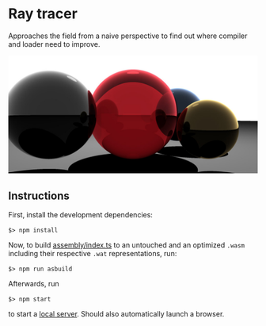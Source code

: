 Ray tracer
==========

Approaches the field from a naive perspective to find out where compiler and loader need to improve.

<img src="./preview.jpg" />

Instructions
------------

First, install the development dependencies:

```
$> npm install
```

Now, to build [assembly/index.ts](./assembly/index.ts) to an untouched and an optimized `.wasm` including their respective `.wat` representations, run:

```
$> npm run asbuild
```

Afterwards, run

```
$> npm start
```

to start a <a href="http://127.0.0.1:8080">local server</a>. Should also automatically launch a browser.
